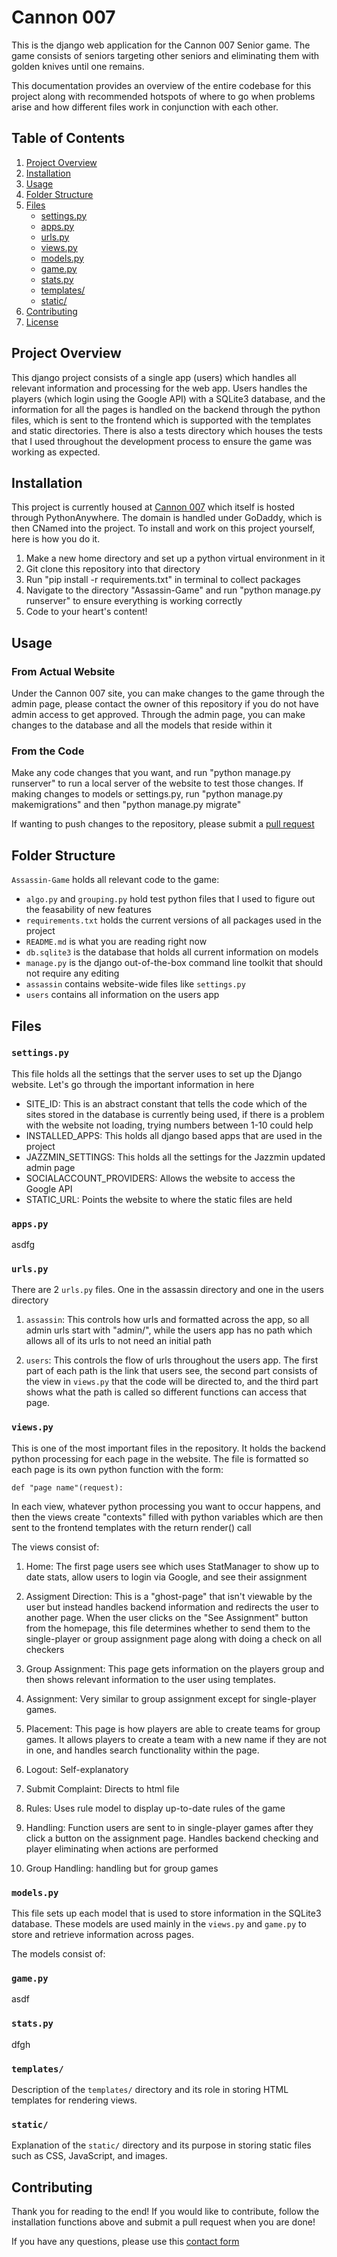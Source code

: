# Cannon 007

This is the django web application for the Cannon 007 Senior game. The game consists of seniors
targeting other seniors and eliminating them with golden knives until one remains.

This documentation provides an overview of the entire codebase for this project along with recommended 
hotspots of where to go when problems arise and how different files work in conjunction with each other.

## Table of Contents
1. [Project Overview](#project-overview)
2. [Installation](#installation)
3. [Usage](#usage)
4. [Folder Structure](#folder-structure)
5. [Files](#files)
   - [settings.py](#settingspy)
   - [apps.py](#appspy)
   - [urls.py](#urlspy)
   - [views.py](#viewspy)
   - [models.py](#modelspy)
   - [game.py](#gamespy)
   - [stats.py](#statspy)
   - [templates/](#templates)
   - [static/](#static)
6. [Contributing](#contributing)
7. [License](#license)

## Project Overview

This django project consists of a single app (users) which handles all relevant information and processing for the web app.
Users handles the players (which login using the Google API) with a SQLite3 database, and the information for all the pages
is handled on the backend through the python files, which is sent to the frontend which is supported with the templates
and static directories. There is also a tests directory which houses the tests that I used throughout the development
process to ensure the game was working as expected.

## Installation

This project is currently housed at [Cannon 007](http://www.cannon007.com) which itself is hosted through PythonAnywhere. The domain is 
handled under GoDaddy, which is then CNamed into the project. To install and work on this project yourself, here is how you do it.

1. Make a new home directory and set up a python virtual environment in it
2. Git clone this repository into that directory
3. Run "pip install -r requirements.txt" in terminal to collect packages
4. Navigate to the directory "Assassin-Game" and run "python manage.py runserver" to ensure everything is working correctly
5. Code to your heart's content!


## Usage

### From Actual Website

Under the Cannon 007 site, you can make changes to the game through the admin page, please contact the owner
of this repository if you do not have admin access to get approved. Through the admin page, you can
make changes to the database and all the models that reside within it

### From the Code

Make any code changes that you want, and run "python manage.py runserver" to run a local server of the website
to test those changes. If making changes to models or settings.py, run "python manage.py makemigrations" and 
then "python manage.py migrate"

If wanting to push changes to the repository, please submit a [pull request](https://docs.github.com/en/pull-requests/collaborating-with-pull-requests/proposing-changes-to-your-work-with-pull-requests/creating-a-pull-request)

## Folder Structure

`Assassin-Game` holds all relevant code to the game:
- `algo.py` and `grouping.py` hold test python files that I used to figure out the feasability of new features
- `requirements.txt` holds the current versions of all packages used in the project
- `README.md` is what you are reading right now
- `db.sqlite3` is the database that holds all current information on models
- `manage.py` is the django out-of-the-box command line toolkit that should not require any editing
- `assassin` contains website-wide files like `settings.py`
- `users` contains all information on the users app 

## Files

### `settings.py`

This file holds all the settings that the server uses to set up the Django website.
Let's go through the important information in here

- SITE_ID: This is an abstract constant that tells the code which of the sites stored in the database is currently being used, if there is a problem with the website not loading, trying numbers between 1-10 could help
- INSTALLED_APPS: This holds all django based apps that are used in the project
- JAZZMIN_SETTINGS: This holds all the settings for the Jazzmin updated admin page
- SOCIALACCOUNT_PROVIDERS: Allows the website to access the Google API
- STATIC_URL: Points the website to where the static files are held

### `apps.py`

asdfg

### `urls.py`

There are 2 `urls.py` files. One in the assassin directory and one in the users directory

1. `assassin`: This controls how urls and formatted across the app, so all admin urls start with "admin/", while the users app has no path which allows all of its urls to not need an initial path

2. `users`: This controls the flow of urls throughout the users app. The first part of each path is the link that users see, the second part consists of the view in `views.py` that the code will be directed to, and the third part shows what the path is called so different functions can access that page.

### `views.py`

This is one of the most important files in the repository. It holds the backend python processing for each page in the website. The file is formatted so each page is its own python function with the form:

`def "page name"(request):`

In each view, whatever python processing you want to occur happens, and then the views create "contexts" filled with python variables which are then sent to the frontend templates with the return render() call

The views consist of:

1. Home: The first page users see which uses StatManager to show up to date stats, allow users to login via Google, and see their assignment

2. Assigment Direction: This is a "ghost-page" that isn't viewable by the user but instead handles backend information and redirects the user to another page. When the user clicks on the "See Assignment" button from the homepage, this file determines whether to send them to the single-player or group assignment page along with doing a check on all checkers

3. Group Assignment: This page gets information on the players group and then shows relevant information to the user using templates.

4. Assignment: Very similar to group assignment except for single-player games.

5. Placement: This page is how players are able to create teams for group games. It allows players to create a team with a new name if they are not in one, and handles search functionality within the page.

6. Logout: Self-explanatory

7. Submit Complaint: Directs to html file

8. Rules: Uses rule model to display up-to-date rules of the game

9. Handling: Function users are sent to in single-player games after they click a button on the assignment page. Handles backend checking and player eliminating when actions are performed

10. Group Handling: handling but for group games


### `models.py`

This file sets up each model that is used to store information in the SQLite3 database. These models are used mainly in the `views.py` and `game.py` to store and retrieve information across pages.

The models consist of:

### `game.py`

asdf

### `stats.py`

dfgh

### `templates/`

Description of the `templates/` directory and its role in storing HTML templates for rendering views.

### `static/`

Explanation of the `static/` directory and its purpose in storing static files such as CSS, JavaScript, and images.

## Contributing

Thank you for reading to the end! If you would like to contribute, follow the installation functions above and submit a pull request when you are done!

If you have any questions, please use this [contact form](https://forms.gle/gn8xsvcP5Mtt8Kud9)



